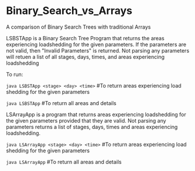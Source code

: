 # Binary_Search_vs_Arrays
A comparison of Binary Search Trees with traditional Arrays

LSBSTApp is a Binary Search Tree Program that returns the areas experiencing loadshedding for the given parameters.
If the parameters are not valid, then "Invalid Parameters" is returned. Not parsing any parameters will retuen a list of all stages, days, times, and areas experiencing loadshedding
    

To run:

```java LSBSTApp <stage> <day> <time>```    #To return areas experiencing load shedding for the given parameters

```java LSBSTApp```                         #To return all areas and details


LSArrayApp is a program that returns areas experiencing loadshedding for the given parameters provided that they are valid. Not parsing any parameters returns a list of stages, days, times and areas experiencing loadshedding.

```java LSArrayApp <stage> <day> <time>```    #To return areas experiencing load shedding for the given parameters

```java LSArrayApp```                         #To return all areas and details
